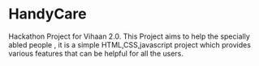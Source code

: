 # HandyCare
Hackathon Project for Vihaan 2.0.
This Project aims to help the specially abled people , it is a simple HTML,CSS,javascript project which provides various features that can be helpful for all the users.
